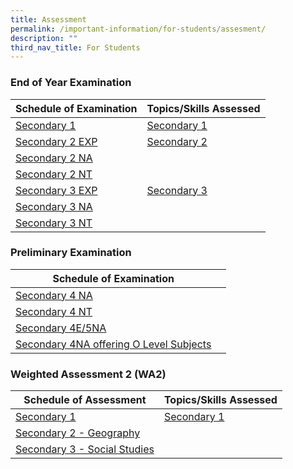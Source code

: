 ```yaml
---
title: Assessment
permalink: /important-information/for-students/assesment/
description: ""
third_nav_title: For Students
---
```

### 	End of Year Examination

| Schedule of Examination | Topics/Skills Assessed |
| -------- | -------- |
| [Secondary 1](https://drive.google.com/file/d/12KFsDSMN_2jhUWLNHAHk_Cyj2K49ndee/view?usp=drive_link)| [Secondary 1](https://drive.google.com/file/d/1zgMdzsxgfPExZGxlLY9TxQj-ajkzKpq7/view?usp=drive_link)     | 
| [Secondary 2 EXP](https://drive.google.com/file/d/1FzV7ou9gyQ24u1r7HWOiVQ_tqIfkmjxU/view?usp=drive_link)| [Secondary 2](https://drive.google.com/file/d/1o4RdTxYfYycEwZRNZALAL9g-oHjHwJER/view?usp=drive_link)     | 
| [Secondary 2 NA](https://drive.google.com/file/d/1BfL8oiTm-BkdEXbVCqkbNtW2okpGCyRU/view?usp=drive_link)|  | 
| [Secondary 2 NT](https://drive.google.com/file/d/118O9VcK_08fRCUY54N_URsD-O_BrT2gH/view?usp=drive_link)|  | 
| [Secondary 3 EXP](https://drive.google.com/file/d/1faTVX8rT48f044aYg7gw-mKHFFQwj9UF/view?usp=drive_link)| [Secondary 3](https://drive.google.com/file/d/19rJfKWYVwqiAI3VlnwgVkQAMCbSaG4Ji/view?usp=drive_link)     | 
| [Secondary 3 NA](https://drive.google.com/file/d/1saZwqufyo7hxC8iaCAb6MBksU5xNRav-/view?usp=drive_link)|   | 
| [Secondary 3 NT](https://drive.google.com/file/d/1YneOX8Mqe0E5BfiA-HLAlnkeYZ0Dl6Iy/view?usp=drive_link)|   | 


### Preliminary Examination

| Schedule of Examination |  |
| -------- | -------- |
| [Secondary 4 NA](https://drive.google.com/file/d/1UavIgKJnM7JSoe_diBioglMjVCltFaIG/view?usp=drive_link)     |      |
| [Secondary 4 NT](https://drive.google.com/file/d/1toEGgQqTvdarL8zVHOgk3rDNeyEM4gZR/view?usp=drive_link)     |      |
| [Secondary 4E/5NA](https://drive.google.com/file/d/1sfThvUB2kWvjkanZuBhgWFDK2VhVdbFF/view?usp=drive_link)     |      |
| [Secondary 4NA offering O Level Subjects](https://drive.google.com/file/d/1oOLDMFF3X2mRLoKDznanGBdIknW4AWS0/view?usp=drive_link)     |      |

	
### 	Weighted Assessment 2 (WA2)

|  Schedule of Assessment | Topics/Skills Assessed |
| -------- | -------- |
| [Secondary 1](https://drive.google.com/file/d/1Gg3bJgxuVg9tEsjPegvJrOi33AdpO78J/view?usp=drive_link)     | [Secondary 1](https://drive.google.com/file/d/17n0dJR2M0aGMFYSu8QCQPVGS6bhvXaWd/view?usp=drive_link)  |
| [Secondary 2 - Geography](https://drive.google.com/file/d/1Yvxhyz612wPl3J96t1Khv0-SfxdlQbCA/view?usp=drive_link)     |  |
| [Secondary 3 - Social Studies](https://drive.google.com/file/d/1Y-kAvVCJnYZAA3sIZvjs85KhkX0FpNNU/view?usp=drive_link)     |  |